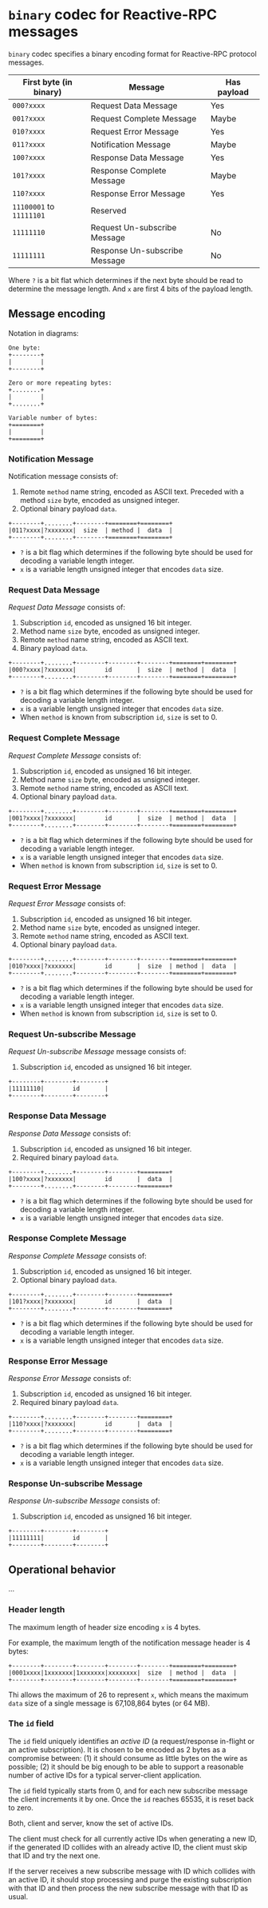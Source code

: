 # `binary` codec for Reactive-RPC messages

`binary` codec specifies a binary encoding format for Reactive-RPC protocol
messages.

| First byte (in binary)        | Message                                      | Has payload       |
|-------------------------------|----------------------------------------------|-------------------|
| `000?xxxx`                    | Request Data Message                         | Yes               |
| `001?xxxx`                    | Request Complete Message                     | Maybe             |
| `010?xxxx`                    | Request Error Message                        | Yes               |
| `011?xxxx`                    | Notification Message                         | Maybe             |
| `100?xxxx`                    | Response Data Message                        | Yes               |
| `101?xxxx`                    | Response Complete Message                    | Maybe             |
| `110?xxxx`                    | Response Error Message                       | Yes               |
| `11100001` to `11111101`      | Reserved                                     |                   |
| `11111110`                    | Request Un-subscribe Message                 | No                |
| `11111111`                    | Response Un-subscribe Message                | No                |

Where `?` is a bit flat which determines if the next byte should be read to
determine the message length. And `x` are first 4 bits of the payload length.


## Message encoding

Notation in diagrams:

```
One byte:
+--------+
|        |
+--------+

Zero or more repeating bytes:
+........+
|        |
+........+

Variable number of bytes:
+========+
|        |
+========+
```


### Notification Message

Notification message consists of:

1. Remote `method` name string, encoded as ASCII text. Preceded with a method
  `size` byte, encoded as unsigned integer.
2. Optional binary payload `data`.

```
+--------+........+--------+========+========+
|011?xxxx|?xxxxxxx|  size  | method |  data  |
+--------+........+--------+========+========+
```

- `?` is a bit flag which determines if the following byte should be used for
  decoding a variable length integer.
- `x` is a variable length unsigned integer that encodes `data` size.


### Request Data Message

*Request Data Message* consists of:

1. Subscription `id`, encoded as unsigned 16 bit integer.
2. Method name `size` byte, encoded as unsigned integer.
3. Remote `method` name string, encoded as ASCII text.
4. Binary payload `data`.

```
+--------+........+--------+--------+--------+========+========+
|000?xxxx|?xxxxxxx|        id       |  size  | method |  data  |
+--------+........+--------+--------+--------+========+========+
```

- `?` is a bit flag which determines if the following byte should be used for
  decoding a variable length integer.
- `x` is a variable length unsigned integer that encodes `data` size.
- When `method` is known from subscription `id`, `size` is set to 0.


### Request Complete Message

*Request Complete Message* consists of:

1. Subscription `id`, encoded as unsigned 16 bit integer.
2. Method name `size` byte, encoded as unsigned integer.
3. Remote `method` name string, encoded as ASCII text.
4. Optional binary payload `data`.

```
+--------+........+--------+--------+--------+========+========+
|001?xxxx|?xxxxxxx|        id       |  size  | method |  data  |
+--------+........+--------+--------+--------+========+========+
```

- `?` is a bit flag which determines if the following byte should be used for
  decoding a variable length integer.
- `x` is a variable length unsigned integer that encodes `data` size.
- When `method` is known from subscription `id`, `size` is set to 0.


### Request Error Message

*Request Error Message* consists of:

1. Subscription `id`, encoded as unsigned 16 bit integer.
2. Method name `size` byte, encoded as unsigned integer.
3. Remote `method` name string, encoded as ASCII text.
4. Optional binary payload `data`.

```
+--------+........+--------+--------+--------+========+========+
|010?xxxx|?xxxxxxx|        id       |  size  | method |  data  |
+--------+........+--------+--------+--------+========+========+
```

- `?` is a bit flag which determines if the following byte should be used for
  decoding a variable length integer.
- `x` is a variable length unsigned integer that encodes `data` size.
- When `method` is known from subscription `id`, `size` is set to 0.


### Request Un-subscribe Message

*Request Un-subscribe Message* message consists of:

1. Subscription `id`, encoded as unsigned 16 bit integer.

```
+--------+--------+--------+
|11111110|        id       |
+--------+--------+--------+
```


### Response Data Message

*Response Data Message* consists of:

1. Subscription `id`, encoded as unsigned 16 bit integer.
2. Required binary payload `data`.

```
+--------+........+--------+--------+========+
|100?xxxx|?xxxxxxx|        id       |  data  |
+--------+........+--------+--------+========+
```

- `?` is a bit flag which determines if the following byte should be used for
  decoding a variable length integer.
- `x` is a variable length unsigned integer that encodes `data` size.


### Response Complete Message

*Response Complete Message* consists of:

1. Subscription `id`, encoded as unsigned 16 bit integer.
2. Optional binary payload `data`.

```
+--------+........+--------+--------+========+
|101?xxxx|?xxxxxxx|        id       |  data  |
+--------+........+--------+--------+========+
```

- `?` is a bit flag which determines if the following byte should be used for
  decoding a variable length integer.
- `x` is a variable length unsigned integer that encodes `data` size.


### Response Error Message

*Response Error Message* consists of:

1. Subscription `id`, encoded as unsigned 16 bit integer.
2. Required binary payload `data`.

```
+--------+........+--------+--------+========+
|110?xxxx|?xxxxxxx|        id       |  data  |
+--------+........+--------+--------+========+
```

- `?` is a bit flag which determines if the following byte should be used for
  decoding a variable length integer.
- `x` is a variable length unsigned integer that encodes `data` size.


### Response Un-subscribe Message

*Response Un-subscribe Message* consists of:

1. Subscription `id`, encoded as unsigned 16 bit integer.

```
+--------+--------+--------+
|11111111|        id       |
+--------+--------+--------+
```


## Operational behavior

...


### Header length

The maximum length of header size encoding `x` is 4 bytes.

For example, the maximum length of the notification message header is 4 bytes:

```
+--------+--------+--------+--------+--------+========+========+
|0001xxxx|1xxxxxxx|1xxxxxxx|xxxxxxxx|  size  | method |  data  |
+--------+--------+--------+--------+--------+========+========+
```

Thi allows the maximum of 26 to represent `x`, which means the maximum `data`
size of a single message is 67,108,864 bytes (or 64 MB).


### The `id` field

The `id` field uniquely identifies an *active ID* (a request/response in-flight
or an active subscription). It is chosen to be encoded as 2 bytes as a compromise
between: (1) it should consume as little bytes on the wire as possible; (2) it
should be big enough to be able to support a reasonable number of active IDs for
a typical server-client application.

The `id` field typically starts from 0, and for each new subscribe message the
client increments it by one. Once the `id` reaches 65535, it is reset back to
zero.

Both, client and server, know the set of active IDs.

The client must check for all currently active IDs when generating a new ID, if
the generated ID collides with an already active ID, the client must skip that
ID and try the next one.

If the server receives a new subscribe message with ID which collides with an
active ID, it should stop processing and purge the existing subscription with
that ID and then process the new subscribe message with that ID as usual.
